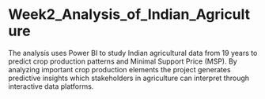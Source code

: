 # Week2_Analysis_of_Indian_Agriculture
The analysis uses Power BI to study Indian agricultural data from 19 years to predict crop production patterns and Minimal Support Price (MSP). By analyzing important crop production elements the project generates predictive insights which stakeholders in agriculture can interpret through interactive data platforms.
